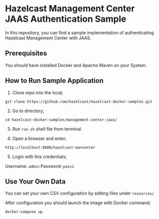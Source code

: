 <h1>Hazelcast Management Center JAAS Authentication Sample</h1>

In this repository, you can find a sample implementation of authenticating Hazelcast Management Center with JAAS.

<h2>Prerequisites</h2>

You should have installed Docker and Apache Maven on your System.

<h2>How to Run Sample Application</h2>

1. Clone repo into the local;
 
 `git clone https://github.com/hazelcast/hazelcast-docker-samples.git`

2. Go to directory;

`cd hazelcast-docker-samples/management-center-jaas/`

3. Run `run.sh` shell file from terminal.

4. Open a browser and enter;
 
 `http://localhost:8080/hazelcast-mancenter`

5. Login with this credentials;

Username: `admin` Password: `pass1`


<h2>Use Your Own Data</h2>

You can set your own CSV configuration by editing files under `resources/`

After configuration you should launch the image with Docker command;

`docker-compose up`


